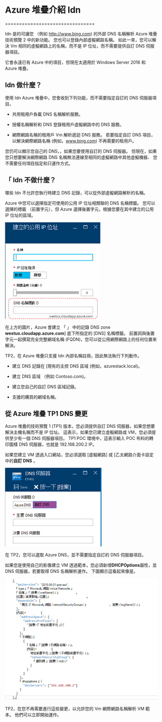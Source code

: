 <properties
    pageTitle="瞭解 DNS 中 Azure 堆疊 TP2 |Microsoft Azure"
    description="瞭解 DNS 的新功能和 Azure 堆疊 TP2 功能"
    services="azure-stack"
    documentationCenter=""
    authors="ScottNapolitan"
    manager="darmour"
    editor=""/>

<tags
    ms.service="azure-stack"
    ms.workload="na"
    ms.tgt_pltfrm="na"
    ms.devlang="na"
    ms.topic="get-started-article"
    ms.date="09/26/2016"
    ms.author="scottnap"/>

# <a name="introducing-idns-for-azure-stack"></a>Azure 堆疊介紹 Idn
================================

Idn 是的可讓您 （例如 http://www.bing.com) 的外部 DNS 名稱解析 Azure 堆疊技術預覽 2 中的新功能。
您也可以登錄內部虛擬網路名稱。 如此一來，您可以解決 Vm 相同的虛擬網路上的名稱，而不是 IP 位址，而不需要提供自訂 DNS 伺服器項目。

它會永遠已有 Azure 中的項目，但現在太適用於 Windows Server 2016 和 Azure 堆疊。

<a name="what-does-idns-do"></a>Idn 做什麼？
------------------

使用 Idn Azure 堆疊中，您會收到下列功能，而不需要指定自訂的 DNS 伺服器項目。

-   共用租用戶負載 DNS 名稱解析服務。

-   授權名稱解析和 DNS 登錄租用戶虛擬網路中的 DNS 服務。

-   網際網路名稱的租用戶 Vm 解析遞迴 DNS 服務。 若要指定自訂 DNS 項目，以解決網際網路名稱 (例如，www.bing.com) 不再需要的租用戶。

您仍可以顯示您自己的 DNS，，如果您要使用自訂的 DNS 伺服器。 但現在，如果您只想要解決網際網路 DNS 名稱無法連線至相同的虛擬網路中其他虛擬機器、 您不需要任何項目指定和只運作方式。

<a name="what-does-idns-not-do"></a>「 Idn 不做什麼？
---------------------

哪些 Idn 不允許您執行時建立 DNS 記錄，可以從外部虛擬網路解析的名稱。

Azure 中您可以選擇指定可使用的公用 IP 位址相關聯的 DNS 名稱標籤。 您可以選擇的標籤 （前置字元），但 Azure 選擇後置字元，根據您要在其中建立的公用 IP 位址的區域。

![螢幕擷取畫面的 DNS 名稱標籤](media/azure-stack-understanding-dns-in-tp2/image3.png)

在上方的圖片，Azure 會建立 「 」 中的記錄 DNS zone **westus.cloudapp.azure.com**] 底下所指定的 [DNS] 名稱標籤。 前置詞與後置字元一起撰寫完全完整網域名稱 (FQDN)，您可以從公用網際網路上的任何位置來解決。

TP2，在 Azure 堆疊只支援 Idn 內部名稱註冊，因此無法執行下列動作。

-   建立 DNS 記錄在 [現有的主控 DNS 區域 (例如，azurestack.local)。

-   建立 DNS 區域 （例如 Contoso.com)。

-   建立您自己的自訂 DNS 區域記錄。

-   支援的購買的網域名稱。


<a name="changes-in-dns-from-azure-stack-tp1"></a>從 Azure 堆疊 TP1 DNS 變更
-----------------------------------

Azure 堆疊的技術預覽 1 (TP1) 版本，您必須提供自訂 DNS 伺服器，如果您想要解決主機名稱而不是 IP 位址。 這表示，如果您已建立虛擬網路或 VM，您必須提供至少有一個 DNS 伺服器項目。 TP1 POC 環境中，這表示輸入 POC 布料的轉印圖樣 DNS 伺服器，也就是 192.168.200.2 IP。

如果您建立 VM 透過入口網站，您必須選取 [虛擬網路] 或 [乙太網路介面卡設定中的**自訂 DNS** 。

![指定自訂的 DNS 伺服器的螢幕擷取畫面](media/azure-stack-understanding-dns-in-tp2/image1.png)

在 TP2，您可以選取 Azure DNS，並不需要指定自訂的 DNS 伺服器項目。

如果您是使用自己的影像建立 VM 透過範本，您必須新增**DHCPOptions**屬性，並 DNS 伺服器，若要取得 DNS 名稱解析運作。 下圖顯示這看起來像是。

![螢幕擷取畫面的 DHCPOptions 屬性](media/azure-stack-understanding-dns-in-tp2/image2.png)

TP2，在您不再需要進行這些變更，以允許您的 Vm 網際網路名稱解析 VM 範本。 他們可以立即開始運作。